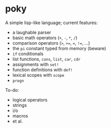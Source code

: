 # poky

A simple lisp-like language; current features:

- a laughable parser
- basic math operators (`+`, `-`, `*`, `/`)
- comparison operators (`>`, `>=`, `=`, `!=`, …)
- the `pi` constant typed from memory (beware)
- `if` conditionals
- list functions, `cons`, `list`, `car`, `cdr`
- assignments with `set!`
- function definitions with `def!`
- lexical scopes with `scope`
- `progn`

To-do:

- logical operators
- strings
- i/o
- macros
- et al.

